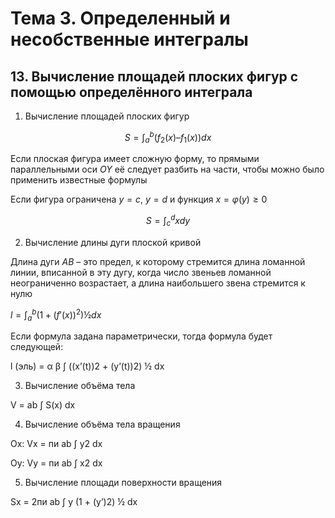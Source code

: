 # Тема 3. Определенный и несобственные интегралы

## 13. Вычисление площадей плоских фигур с помощью определённого интеграла

1. Вычисление площадей плоских фигур

$$S = \int_a^b (f_2(x) – f_1(x)) dx$$

Если плоская фигура имеет сложную форму, то прямыми параллельными оси $OY$ её следует разбить на части, чтобы можно было применить известные формулы

Если фигура ограничена $y = c$, $y = d$ и функция $x = \varphi(у) \ge 0$

$$S=\int_c^d x dy$$

2. Вычисление длины дуги плоской кривой

Длина дуги $AB$ – это предел, к которому стремится длина ломанной линии, вписанной в эту дугу, когда число звеньев ломанной неограниченно возрастает, а длина наибольшего звена стремится к нулю

$l = \int_a^b (1 + (f'(x))^2) ½ dx$

Если формула задана параметрически, тогда формула будет следующей: 

l (эль) = α β ∫  ((x’(t))2 + (y’(t))2) ½ dx

3. Вычисление объёма тела

V = ab ∫ S(x) dx

4. Вычисление объёма тела вращения

Ох: Vx = пи ab ∫ y2 dx

Oy: Vy = пи ab ∫ x2 dx

5. Вычисление площади поверхности вращения

Sx = 2пи ab ∫ y (1 + (y’)2) ½ dx
